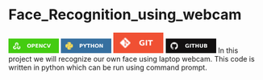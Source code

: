 # Face_Recognition_using_webcam
<img src="Images/opencv.svg" width="100">
<img src="Images/python_logo.svg" width="100">
<img src="Images/git_logo.svg" width="100">
<img src="Images/github_logo.svg" width="100">
In this project we will recognize our own face using laptop webcam. This code is written in python which can be run using command prompt.
